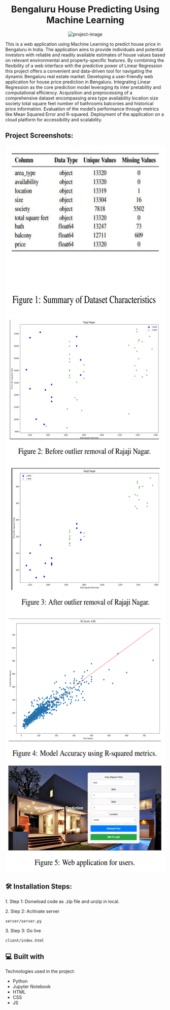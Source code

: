 <h1 align="center" id="title">Bengaluru House Predicting Using Machine Learning</h1>

<p align="center"><img src="https://socialify.git.ci/nmnhatUIT03/Final-Machine-Learning-Project./image?font=Inter&amp;language=1&amp;name=1&amp;owner=1&amp;pattern=Overlapping%20Hexagons&amp;stargazers=1&amp;theme=Light" alt="project-image"></p>

<p id="description">This is a web application using Machine Learning to predict house price in Bengaluru in India. The application aims to provide individuals and potential investors with reliable and readily available estimates of house values based on relevant environmental and property-specific features. By combining the flexibility of a web interface with the predictive power of Linear Regression this project offers a convenient and data-driven tool for navigating the dynamic Bengaluru real estate market. Developing a user-friendly web application for house price prediction in Bengaluru. Integrating Linear Regression as the core prediction model leveraging its inter pretability and computational efficiency. Acquisition and preprocessing of a comprehensive dataset encompassing area type availability location size society total square feet number of bathrooms balconies and historical price information. Evaluation of the model’s performance through metrics like Mean Squared Error and R-squared. Deployment of the application on a cloud platform for accessibility and scalability.</p>

<h2>Project Screenshots:</h2>

<img src="https://github.com/nmnhatUIT03/Final-Machine-Learning-Project./blob/main/img/5.png" alt="project-screenshot" width="680" height="527/">

<img src="https://github.com/nmnhatUIT03/Final-Machine-Learning-Project./blob/main/img/6.png" alt="project-screenshot" width="595" height="462/">

<img src="https://github.com/nmnhatUIT03/Final-Machine-Learning-Project./blob/main/img/7.png" alt="project-screenshot" width="598" height="475/">

<img src="https://github.com/nmnhatUIT03/Final-Machine-Learning-Project./blob/main/img/8.png" alt="project-screenshot" width="583" height="462/">

<img src="https://github.com/nmnhatUIT03/Final-Machine-Learning-Project./blob/main/img/image.png" alt="project-screenshot" width="580" height="350/">

<h2>🛠️ Installation Steps:</h2>

<p>1. Step 1: Donwload code as .zip file and unzip in local.</p>

<p>2. Step 2: Acitivate server</p>

```
server/server.py
```

<p>3. Step 3: Go live</p>

```
client/index.html
```

  
  
<h2>💻 Built with</h2>

Technologies used in the project:

*   Python
*   Jupyter Notebook
*   HTML
*   CSS
*   JS
